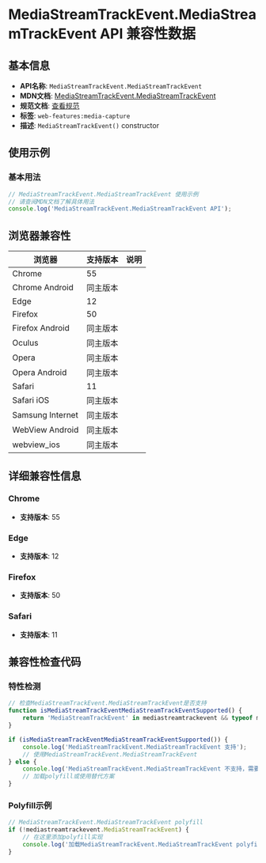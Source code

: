 # MediaStreamTrackEvent.MediaStreamTrackEvent API 兼容性数据

## 基本信息

- **API名称**: `MediaStreamTrackEvent.MediaStreamTrackEvent`
- **MDN文档**: [MediaStreamTrackEvent.MediaStreamTrackEvent](https://developer.mozilla.org/docs/Web/API/MediaStreamTrackEvent/MediaStreamTrackEvent)
- **规范文档**: [查看规范](https://w3c.github.io/mediacapture-main/#dom-mediastreamtrackevent-constructor)
- **标签**: `web-features:media-capture`
- **描述**: `MediaStreamTrackEvent()` constructor

## 使用示例

### 基本用法

```javascript
// MediaStreamTrackEvent.MediaStreamTrackEvent 使用示例
// 请查阅MDN文档了解具体用法
console.log('MediaStreamTrackEvent.MediaStreamTrackEvent API');
```

## 浏览器兼容性

| 浏览器 | 支持版本 | 说明 |
|--------|----------|------|
| Chrome | 55 |  |
| Chrome Android | 同主版本 |  |
| Edge | 12 |  |
| Firefox | 50 |  |
| Firefox Android | 同主版本 |  |
| Oculus | 同主版本 |  |
| Opera | 同主版本 |  |
| Opera Android | 同主版本 |  |
| Safari | 11 |  |
| Safari iOS | 同主版本 |  |
| Samsung Internet | 同主版本 |  |
| WebView Android | 同主版本 |  |
| webview_ios | 同主版本 |  |

## 详细兼容性信息

### Chrome

- **支持版本**: 55

### Edge

- **支持版本**: 12

### Firefox

- **支持版本**: 50

### Safari

- **支持版本**: 11

## 兼容性检查代码

### 特性检测

```javascript
// 检查MediaStreamTrackEvent.MediaStreamTrackEvent是否支持
function isMediaStreamTrackEventMediaStreamTrackEventSupported() {
    return 'MediaStreamTrackEvent' in mediastreamtrackevent && typeof mediastreamtrackevent.MediaStreamTrackEvent === 'function';
}

if (isMediaStreamTrackEventMediaStreamTrackEventSupported()) {
    console.log('MediaStreamTrackEvent.MediaStreamTrackEvent 支持');
    // 使用MediaStreamTrackEvent.MediaStreamTrackEvent
} else {
    console.log('MediaStreamTrackEvent.MediaStreamTrackEvent 不支持，需要polyfill');
    // 加载polyfill或使用替代方案
}
```

### Polyfill示例

```javascript
// MediaStreamTrackEvent.MediaStreamTrackEvent polyfill
if (!mediastreamtrackevent.MediaStreamTrackEvent) {
    // 在这里添加polyfill实现
    console.log('加载MediaStreamTrackEvent.MediaStreamTrackEvent polyfill');
}
```

